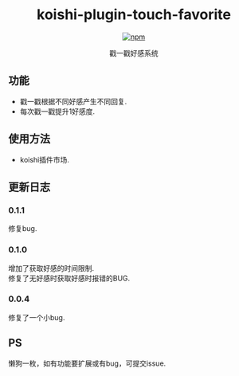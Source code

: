 <div align="center">

# koishi-plugin-touch-favorite

[![npm](https://img.shields.io/npm/v/koishi-plugin-touch-favorite?style=flat-square)](https://www.npmjs.com/package/koishi-plugin-touch-favorite)

戳一戳好感系统
</div>

## 功能
- 戳一戳根据不同好感产生不同回复.
- 每次戳一戳提升1好感度.

## 使用方法
- koishi插件市场.

## 更新日志
### 0.1.1
修复bug.
### 0.1.0
增加了获取好感的时间限制.  
修复了无好感时获取好感时报错的BUG.
### 0.0.4
修复了一个小bug.
## PS
懒狗一枚，如有功能要扩展或有bug，可提交issue.